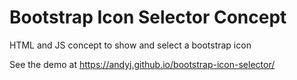 # Bootstrap Icon Selector Concept

HTML and JS concept to show and select a bootstrap icon

See the demo at https://andyj.github.io/bootstrap-icon-selector/